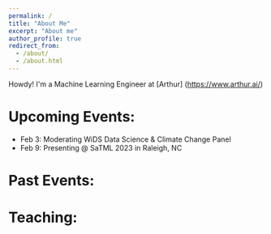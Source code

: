 ```yaml
---
permalink: /
title: "About Me"
excerpt: "About me"
author_profile: true
redirect_from: 
  - /about/
  - /about.html
---
```

Howdy! I'm a Machine Learning Engineer at [Arthur] (https://www.arthur.ai/)

Upcoming Events: 
======
* Feb 3: Moderating WiDS Data Science & Climate Change Panel
* Feb 9: Presenting @ SaTML 2023 in Raleigh, NC

Past Events:
======

Teaching: 
======

